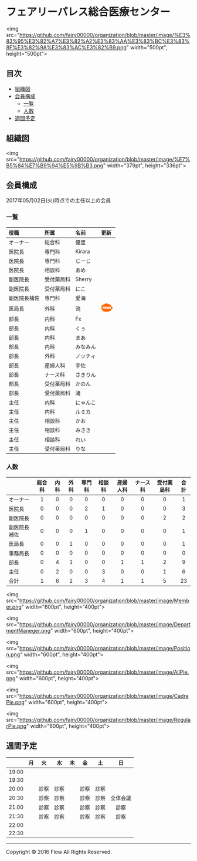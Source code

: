 # フェアリーパレス総合医療センター
<img src="https://github.com/fairy00000/organization/blob/master/image/%E3%83%95%E3%82%A7%E3%82%A2%E3%83%AA%E3%83%BC%E3%83%8F%E3%82%9A%E3%83%AC%E3%82%B9.png" width="500pt", height="500pt">

## 目次
* [組織図](https://github.com/fairy00000/organization#組織図)
* [会員構成](https://github.com/fairy00000/organization#会員構成)
  * [一覧](https://github.com/fairy00000/organization#一覧)
  * [人数](https://github.com/fairy00000/organization#人数)
* [週間予定](https://github.com/fairy00000/organization#週間予定)

## 組織図
<img src="https://github.com/fairy00000/organization/blob/master/image/%E7%B5%84%E7%B9%94%E5%9B%B3.png" width="379pt", height="336pt">

## 会員構成

2017年05月02日(火)時点での主任以上の会員

### 一覧

|役職|所属|名前|更新|
|:-----|:-----|:-----|:-----|
|オーナー|総合科|優里||
|医院長|専門科|Kirara||
|医院長|専門科|じーじ||
|医院長|相談科|あめ||
|副医院長|受付薬局科|Sherry||
|副医院長|受付薬局科|にこ||
|副医院長補佐|専門科|愛海||
|医局長|外科|流|<img src="https://github.com/fairy00000/organization/blob/master/image/new.gif">|
|部長|内科|Fx||
|部長|内科|くぅ||
|部長|内科|まあ||
|部長|内科|みなみん||
|部長|外科|ノッチィ||
|部長|産婦人科|宇佐||
|部長|ナース科|さきりん||
|部長|受付薬局科|かのん||
|部長|受付薬局科|渚||
|主任|内科|にゃんこ||
|主任|内科|ルミカ||
|主任|相談科|かお||
|主任|相談科|みさき||
|主任|相談科|れい||
|主任|受付薬局科|りな||

### 人数

||総合科|内科|外科|専門科|相談科|産婦人科|ナース科|受付薬局科|合計|
|:--|:---:|:---:|:---:|:---:|:---:|:---:|:---:|:---:|:---:|
|オーナー|1|0|0|0|0|0|0|0|1|
|医院長|0|0|0|2|1|0|0|0|3|
|副医院長|0|0|0|0|0|0|0|2|2|
|副医院長補佐|0|0|0|1|0|0|0|0|1|
|医局長|0|0|1|0|0|0|0|0|1|
|事務局長|0|0|0|0|0|0|0|0|0|
|部長|0|4|1|0|0|1|1|2|9|
|主任|0|2|0|0|3|0|0|1|6|
|合計|1|6|2|3|4|1|1|5|23|

<img src="https://github.com/fairy00000/organization/blob/master/image/Member.png" width="600pt", height="400pt">

<img src="https://github.com/fairy00000/organization/blob/master/image/DepartmentManeger.png" width="600pt", height="400pt">

<img src="https://github.com/fairy00000/organization/blob/master/image/Position.png" width="600pt", height="400pt">

<img src="https://github.com/fairy00000/organization/blob/master/image/AllPie.png" width="600pt", height="400pt">

<img src="https://github.com/fairy00000/organization/blob/master/image/CadrePie.png" width="600pt", height="400pt">

<img src="https://github.com/fairy00000/organization/blob/master/image/RegularPie.png" width="600pt", height="400pt">

## 週間予定

||月|火|水|木|金|土|日|
|:--|:---:|:---:|:---:|:---:|:---:|:---:|:---:|
|19:00| | | | | | | |
|19:30| | | | | | | |
|20:00| |診察|診察| |診察|診察| |
|20:30| |診察|診察| |診察|診察|全体会議|
|21:00| |診察|診察| |診察|診察|診察|
|21:30| |診察|診察| |診察|診察|診察|
|22:00| | | | | | | |
|22:30| | | | | | | |

-----

Copyright © 2016 Flow All Rights Reserved.
